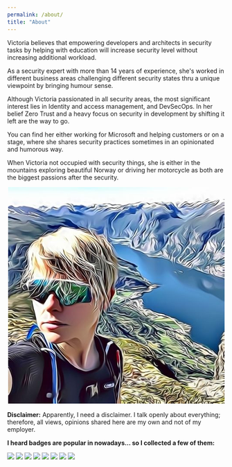 ```yaml
---
permalink: /about/
title: "About"
---
```

Victoria believes that empowering developers and architects in security tasks by helping with education will increase security level without increasing additional workload. 

As a security expert with more than 14 years of experience, she's worked in different business areas challenging different security states thru a unique viewpoint by bringing humour sense. 

Although Victoria passionated in all security areas, the most significant interest lies in Identity and access management, and DevSecOps. In her belief Zero Trust and a heavy focus on security in development by shifting it left are the way to go. 

You can find her either working for Microsoft and helping customers or on a stage, where she shares security practices sometimes in an opinionated and humorous way. 

When Victoria not occupied with security things, she is either in the mountains exploring beautiful Norway or driving her motorcycle as both are the biggest passions after the security. 


<p align="center">
  <img src="https://github.com/texnokot/texnokot.github.io/blob/master/assets/images/vic.jpeg" alt="Mountains are great!"/>
</p>

**Disclaimer:** Apparently, I need a disclaimer. I talk openly about everything; therefore, all views, opinions shared here are my own and not of my employer.

**I heard badges are popular in nowadays… so I collected a few of them:**

![](https://images.youracclaim.com/size/110x110/images/f39519e4-fc12-4296-9a20-28d0a3755171/azure-administrator-associate.png) ![](https://images.youracclaim.com/size/110x110/images/92e0618b-8002-4868-9e88-794a33aeb3b5/azure-developer-associate-600x600.png) ![](https://images.youracclaim.com/size/110x110/images/649069f9-27f1-4d2b-92bc-c674bc67bd02/azure-solutions-architect-expert-600x600.png) ![](https://images.youracclaim.com/size/110x110/images/6c64c0f1-956a-4e0e-9c7e-d60307cea185/azure-devops-engineer-expert-600x600.png) ![](https://images.youracclaim.com/size/110x110/images/1ad16b6f-2c71-4a2e-ae74-ec69c4766039/azure-security-engineer-associate600x600.png) ![](https://images.youracclaim.com/size/110x110/images/b605110d-6e65-483b-9f00-3f1055b35885/Microsoft-Certified-Trainer-2019-2020.png) ![](https://images.youracclaim.com/size/110x110/images/0384f554-6401-42d2-b494-02a6d2fd3013/DevOps.png) ![](https://github.com/texnokot/texnokot.github.io/raw/master/assets/Data-Protection-Officer.jpg)

